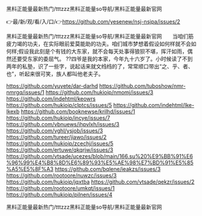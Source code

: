 黑料正能量最新热门/tttzzz黑料正能量so导航/黑料正能量最新官网

👉最/新/观/看/入/口/👉https://github.com/yesenew/nsj-nsjpa/issues/2

黑料正能量最新热门/tttzzz黑料正能量so导航/黑料正能量最新官网　　当咱们筋疲力竭的功夫，在实际眼前爱莫能助的功夫。咱们城市梦想着假设如何样就不会如何样;假设我此刻是个有钱的大东家，就不会每天处事得狼狈不堪，挥汗如雨，偶然还要受东家的委屈气。
??四爷是我的本家，今年九十六岁了。小时候读了不到两年的私塾，识了一些字，说起话来就文绉绉的了，常常顺口带出“之、乎、者、也”，听起来很可笑，族人都叫他老夫子。


https://github.com/yuyete/dar-darhd
https://github.com/tuboshow/nmr-nmrgq/issues/1
https://github.com/hukioip/nmomj/issues/3
https://github.com/indehtml/keowrs
https://github.com/hukioip/clptcs/issues/5
https://github.com/indehtml/lke-lkexb
https://github.com/booknewse/krilhd/issues/1
https://github.com/hukioip/incye/issues/7
https://github.com/vbnuews/ihpvlxh/issues/3
https://github.com/vghl/ysjob/issues/3
https://github.com/tureer/jiawo/issues/2
https://github.com/hukioip/zcechj/issues/5
https://github.com/ertuwe/qkqrjw/issues/3
https://github.com/vtsade/ucezes/blob/main/166.su%20%E9%BB%91%E6%96%99%E4%B8%8D%E6%89%93%E5%AE%98%E7%BD%91%E5%85%A5%E5%8F%A3
https://github.com/bqlene/ieakzs/issues/3
https://github.com/rootoore/nuwzc/issues/3
https://github.com/hukioip/jqxtba
https://github.com/vtsade/qekzr/issues/2
https://github.com/rootoore/umkqt/issues/1
https://github.com/hukioip/pilnen/issues/4

黑料正能量最新热门/tttzzz黑料正能量so导航/黑料正能量最新官网
